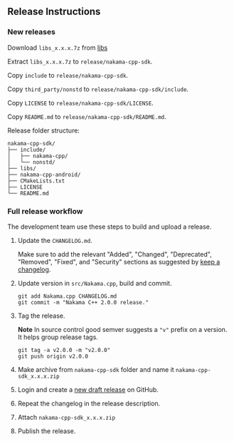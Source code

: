 ## Release Instructions

### New releases

Download `libs_x.x.x.7z` from [libs](https://drive.google.com/drive/folders/1KHnSy28Og8uzanMPNRYSKlI0mbRUBFhH)

Extract `libs_x.x.x.7z` to `release/nakama-cpp-sdk`.

Copy `include` to `release/nakama-cpp-sdk`.

Copy `third_party/nonstd` to `release/nakama-cpp-sdk/include`.

Copy `LICENSE` to `release/nakama-cpp-sdk/LICENSE`.

Copy `README.md` to `release/nakama-cpp-sdk/README.md`.

Release folder structure:
```
nakama-cpp-sdk/
├── include/
│   ├── nakama-cpp/
│   └── nonstd/
├── libs/
├── nakama-cpp-android/
├── CMakeLists.txt
├── LICENSE
└── README.md
```

### Full release workflow

The development team use these steps to build and upload a release.

1. Update the `CHANGELOG.md`.

   Make sure to add the relevant "Added", "Changed", "Deprecated", "Removed", "Fixed", and "Security" sections as suggested by [keep a changelog](http://keepachangelog.com).

2. Update version in `src/Nakama.cpp`, build and commit.

   ```
   git add Nakama.cpp CHANGELOG.md
   git commit -m "Nakama C++ 2.0.0 release."
   ```

3. Tag the release.

   __Note__ In source control good semver suggests a `"v"` prefix on a version. It helps group release tags.

   ```
   git tag -a v2.0.0 -m "v2.0.0"
   git push origin v2.0.0
   ```

4. Make archive from `nakama-cpp-sdk` folder and name it `nakama-cpp-sdk_x.x.x.zip`

5. Login and create a [new draft release](https://github.com/heroiclabs/nakama-cpp/releases/new) on GitHub.

6. Repeat the changelog in the release description.

7. Attach `nakama-cpp-sdk_x.x.x.zip`

8. Publish the release.
